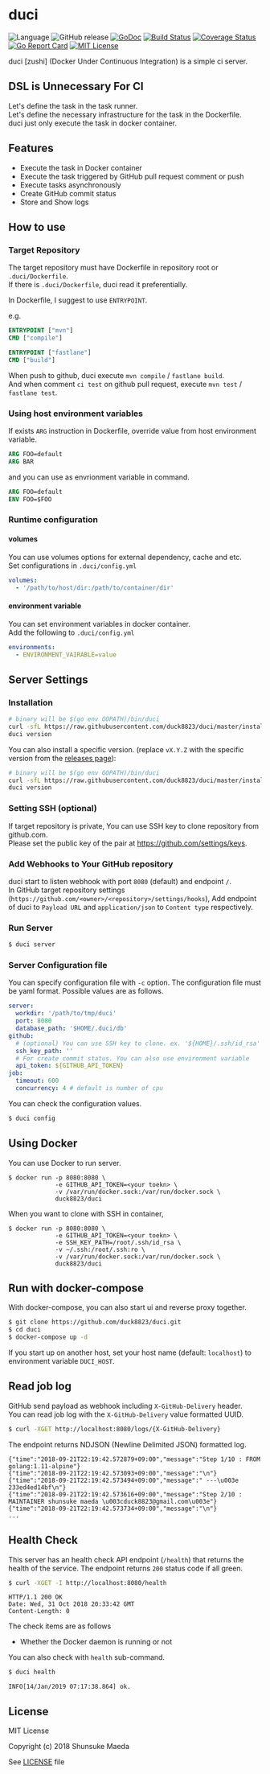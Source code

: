 # duci
![Language](https://img.shields.io/badge/language-go-74CCDC.svg) ![GitHub release](https://img.shields.io/github/release/duck8823/duci.svg?colorB=7E7E7E) [![GoDoc](https://godoc.org/github.com/duck8823/duci?status.svg)](https://godoc.org/github.com/duck8823/duci) [![Build Status](https://travis-ci.org/duck8823/duci.svg?branch=master)](https://travis-ci.org/duck8823/duci) [![Coverage Status](https://coveralls.io/repos/github/duck8823/duci/badge.svg?branch=master)](https://coveralls.io/github/duck8823/duci?branch=master) [![Go Report Card](https://goreportcard.com/badge/github.com/duck8823/duci)](https://goreportcard.com/report/github.com/duck8823/duci) [![MIT License](http://img.shields.io/badge/license-MIT-blue.svg?style=flat)](LICENSE)

duci \[zushi\] (Docker Under Continuous Integration) is a simple ci server.  
 

## DSL is Unnecessary For CI
Let's define the task in the task runner.  
Let's define the necessary infrastructure for the task in the Dockerfile.  
duci just only execute the task in docker container.  

## Features
- Execute the task in Docker container
- Execute the task triggered by GitHub pull request comment or push 
- Execute tasks asynchronously
- Create GitHub commit status
- Store and Show logs

## How to use
### Target Repository
The target repository must have Dockerfile in repository root or `.duci/Dockerfile`.  
If there is `.duci/Dockerfile`, duci read it preferentially.  
  
In Dockerfile, I suggest to use `ENTRYPOINT`.

e.g.
```Dockerfile
ENTRYPOINT ["mvn"]
CMD ["compile"]
```

```Dockerfile
ENTRYPOINT ["fastlane"]
CMD ["build"]
```

When push to github, duci execute `mvn compile` / `fastlane build`.  
And when comment `ci test` on github pull request, execute `mvn test` / `fastlane test`.  

### Using host environment variables
If exists `ARG` instruction in Dockerfile, override value from host environment variable.  

```Dockerfile
ARG FOO=default
ARG BAR
```

and you can use as envrionment variable in command.

```Dockerfile
ARG FOO=default
ENV FOO=$FOO
```


### Runtime configuration
#### volumes
You can use volumes options for external dependency, cache and etc.  
Set configurations in `.duci/config.yml`  

```yaml
volumes:
  - '/path/to/host/dir:/path/to/container/dir'
```

#### environment variable
You can set environment variables in docker container.  
Add the following to `.duci/config.yml`

```yaml
environments:
  - ENVIRONMENT_VAIRABLE=value
```

## Server Settings
### Installation
```sh 
# binary will be $(go env GOPATH)/bin/duci
curl -sfL https://raw.githubusercontent.com/duck8823/duci/master/install.sh | sh -s -- -b $(go env GOPATH)/bin
duci version
```

You can also install a specific version. (replace `vX.Y.Z` with the specific version from the [releases page](https://github.com/duck8823/duci/releases)):

```sh 
# binary will be $(go env GOPATH)/bin/duci
curl -sfL https://raw.githubusercontent.com/duck8823/duci/master/install.sh | sh -s -- -b $(go env GOPATH)/bin vX.Y.Z
duci version
```

### Setting SSH (optional)
If target repository is private, You can use SSH key to clone repository from github.com.  
Please set the public key of the pair at https://github.com/settings/keys.

### Add Webhooks to Your GitHub repository
duci start to listen webhook with port `8080` (default) and endpoint `/`.  
In GitHub target repository settings (`https://github.com/<owner>/<repository>/settings/hooks`),
Add endpoint of duci to `Payload URL` and `application/json` to `Content type` respectively.

### Run Server
```bash
$ duci server
```

### Server Configuration file
You can specify configuration file with `-c` option.
The configuration file must be yaml format.
Possible values ​​are as follows.

```yaml
server:
  workdir: '/path/to/tmp/duci'
  port: 8080
  database_path: '$HOME/.duci/db'
github:
  # (optional) You can use SSH key to clone. ex. '${HOME}/.ssh/id_rsa'
  ssh_key_path: ''
  # For create commit status. You can also use environment variable
  api_token: ${GITHUB_API_TOKEN}
job:
  timeout: 600
  concurrency: 4 # default is number of cpu
```

You can check the configuration values.

```bash
$ duci config
```

## Using Docker
You can use Docker to run server.
```
$ docker run -p 8080:8080 \
             -e GITHUB_API_TOKEN=<your toekn> \
             -v /var/run/docker.sock:/var/run/docker.sock \
             duck8823/duci
```

When you want to clone with SSH in container,
```
$ docker run -p 8080:8080 \
             -e GITHUB_API_TOKEN=<your toekn> \
             -e SSH_KEY_PATH=/root/.ssh/id_rsa \
             -v ~/.ssh:/root/.ssh:ro \ 
             -v /var/run/docker.sock:/var/run/docker.sock \
             duck8823/duci
```

## Run with docker-compose
With docker-compose, you can also start ui and reverse proxy together.

```bash
$ git clone https://github.com/duck8823/duci.git
$ cd duci
$ docker-compose up -d
```

If you start up on another host, set your host name (default: `localhost`) to environment variable `DUCI_HOST`.

## Read job log
GitHub send payload as webhook including `X-GitHub-Delivery` header.  
You can read job log with the `X-GitHub-Delivery` value formatted UUID.

```bash
$ curl -XGET http://localhost:8080/logs/{X-GitHub-Delivery}
```

The endpoint returns NDJSON (Newline Delimited JSON) formatted log.

```jsons
{"time":"2018-09-21T22:19:42.572879+09:00","message":"Step 1/10 : FROM golang:1.11-alpine"}
{"time":"2018-09-21T22:19:42.573093+09:00","message":"\n"}
{"time":"2018-09-21T22:19:42.573494+09:00","message":" ---\u003e 233ed4ed14bf\n"}
{"time":"2018-09-21T22:19:42.573616+09:00","message":"Step 2/10 : MAINTAINER shunsuke maeda \u003cduck8823@gmail.com\u003e"}
{"time":"2018-09-21T22:19:42.573734+09:00","message":"\n"}
...
```

## Health Check
This server has an health check API endpoint (`/health`) that returns the health of the service. The endpoint returns `200` status code if all green.  

```bash
$ curl -XGET -I http://localhost:8080/health
```

```
HTTP/1.1 200 OK
Date: Wed, 31 Oct 2018 20:33:42 GMT
Content-Length: 0
```

The check items are as follows

- Whether the Docker daemon is running or not

You can also check with `health` sub-command.

```bash
$ duci health
```

```
INFO[14/Jan/2019 07:17:38.864] ok.
```

## License
MIT License

Copyright (c) 2018 Shunsuke Maeda

See [LICENSE](./LICENSE) file
